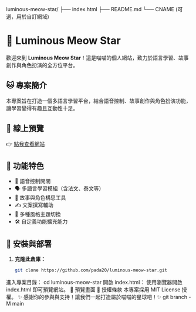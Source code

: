 luminous-meow-star/
├── index.html
├── README.md
└── CNAME (可選，用於自訂網域)
# 🌟 Luminous Meow Star

歡迎來到 **Luminous Meow Star**！這是喵喵的個人網站，致力於語言學習、故事創作與角色扮演的全方位平台。

## 🐱 專案簡介

本專案旨在打造一個多語言學習平台，結合語音控制、故事創作與角色扮演功能，讓學習變得有趣且互動性十足。

## 🔗 線上預覽

👉 [點我查看網站](https://pada20.github.io/luminous-meow-star/)

## 📂 功能特色

- 🎤 語音控制開關
- 🗣️ 多語言學習模組（含法文、泰文等）
- 📖 故事與角色構思工具
- ✍️ 文案撰寫輔助
- 🎨 多種風格主題切換
- 🛠️ 自定義功能擴充能力

## 🚀 安裝與部署

1. **克隆此倉庫：**

   ```bash
   git clone https://github.com/pada20/luminous-meow-star.git
進入專案目錄：
cd luminous-meow-star
開啟 index.html：
使用瀏覽器開啟 index.html 即可預覽網站。
📸 預覽畫面
📄 授權條款
本專案採用 MIT License 授權。
✨ 感謝你的參與與支持！讓我們一起打造屬於喵喵的星球吧！✨
git branch -M main
